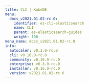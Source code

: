 ```yaml
---
title: CLI | KubeDB
menu:
  docs_v2021.01.02-rc.0:
    identifier: es-cli-elasticsearch
    name: CLI
    parent: es-elasticsearch-guides
    weight: 100
menu_name: docs_v2021.01.02-rc.0
info:
  autocaler: v0.1.0-rc.0
  cli: v0.16.0-rc.0
  community: v0.16.0-rc.0
  enterprise: v0.3.0-rc.0
  installer: v0.16.0-rc.0
  version: v2021.01.02-rc.0
---
```


